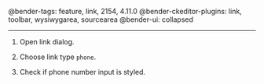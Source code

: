 @bender-tags: feature, link, 2154, 4.11.0
@bender-ckeditor-plugins: link, toolbar, wysiwygarea, sourcearea
@bender-ui: collapsed

----

1. Open link dialog.

1. Choose link type `phone`.

1. Check if phone number input is styled.
